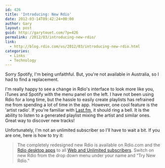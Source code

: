 ```yaml
---
id: 426
title: 'Introducing: New Rdio'
date: 2012-03-14T09:42:24+00:00
author: Gary
layout: post
guid: http://garytouet.com/?p=426
permalink: /2012/03/introducing-new-rdio/
link:
  - http://blog.rdio.com/us/2012/03/introducing-new-rdio.html
categories:
  - Links
  - Technology
---
```


Sorry Spotify, I'm being unfaithful. But, you're not available in Australia, so I had to find a replacement.

I'm really happy to see a change in Rdio's interface to look more like you, iTunes and Spotify with the menu panel on the left.
I have not been using Rdio for a long time, but the hassle to easily create playlists has refrained me from spending a lot of time in the app. However, one cool feature is the 'artist radio'. If you're familiar with <a href="http://last.fm">Last.fm</a>, it should ring a bell. It is the ability to listen to a generated playlist mixing the artist and similar ones. Great way to discover new tracks!  

Unfortunately, I'm not an unlimited subscriber so I'll have to wait a bit. If you are one, here is how to try it:
<blockquote>The completely redesigned new Rdio is available on Rdio.com and the <a href="http://www.rdio.com/apps/">Rdio desktop apps</a> to all <a href="http://www.rdio.com/#/management/subscriptions/">Web and Unlimited subscribers</a>. Switch on new Rdio from the drop down menu under your name and “Try New Rdio.”</blockquote>
